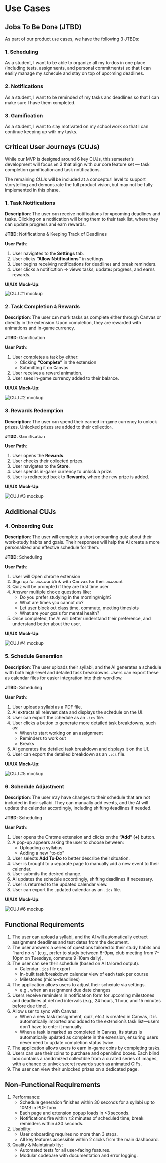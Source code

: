 # Use Cases

## Jobs To Be Done (JTBD)

As part of our product use cases, we have the following 3 JTBDs:

### 1. Scheduling
As a student, I want to be able to organize all my to-dos in one place (including tests, assignments, and personal commitments) so that I can easily manage my schedule and stay on top of upcoming deadlines.

### 2. Notifications
As a student, I want to be reminded of my tasks and deadlines so that I can make sure I have them completed.

### 3. Gamification
As a student, I want to stay motivated on my school work so that I can continue keeping up with my tasks.

## Critical User Journeys (CUJs)

While our MVP is designed around 6 key CUJs, this semester’s development will focus on 3 that align with our core feature set — task completion gamification and task notifications.

The remaining CUJs will be included at a conceptual level to support storytelling and demonstrate the full product vision, but may not be fully implemented in this phase.

### 1. Task Notifications
**Description**: The user can receive notifications for upcoming deadlines and tasks. Clicking on a notification will bring them to their task list, where they can update progress and earn rewards.  

**JTBD**: Notifications & Keeping Track of Deadlines  

**User Path**:  
1. User navigates to the **Settings** tab.  
2. User clicks **“Allow Notifications”** in settings.  
3. User begins receiving notifications for deadlines and break reminders.  
4. User clicks a notification → views tasks, updates progress, and earns rewards.  

**UI/UX Mock-Up**:  

![CUJ #1 mockup](./cuj_mockups/cuj_figma_01.png)  

### 2. Task Completion & Rewards
**Description**: The user can mark tasks as complete either through Canvas or directly in the extension. Upon completion, they are rewarded with animations and in-game currency.  

**JTBD**: Gamification  

**User Path**:  
1. User completes a task by either:  
   - Clicking **“Complete”** in the extension  
   - Submitting it on Canvas  
2. User receives a reward animation.  
3. User sees in-game currency added to their balance.  

**UI/UX Mock-Up**:  

![CUJ #2 mockup](./cuj_mockups/cuj_figma_02.png)

### 3. Rewards Redemption
**Description**: The user can spend their earned in-game currency to unlock prizes. Unlocked prizes are added to their collection.  

**JTBD**: Gamification  

**User Path**:  
1. User opens the **Rewards**.  
2. User checks their collected prizes.  
3. User navigates to the **Store**.  
4. User spends in-game currency to unlock a prize.  
5. User is redirected back to **Rewards**, where the new prize is added.  

**UI/UX Mock-Up**:  

![CUJ #3 mockup](./cuj_mockups/cuj_figma_03.png)  

## Additional CUJs

### 4. Onboarding Quiz
**Description**: The user will complete a short onboarding quiz about their work-study habits and goals. Their responses will help the AI create a more personalized and effective schedule for them.

**JTBD**: Scheduling

**User Path**:
   1. User will Open chrome extension
   2. Sign up for account/link with Canvas for their account
   3. Quiz will be prompted if they are first time user
   4. Answer multiple choice questions like:
      - Do you prefer studying in the morning/night?
      - What are times you cannot do?
      - Let user block out class time, commute, meeting timeslots 
      - What are your goals for mental health?
   5. Once completed, the AI will better understand their preference, and understand better about the user.  

**UI/UX Mock-Up**:  

![CUJ #4 mockup](./cuj_mockups/cuj_04.png)

### 5. Schedule Generation
**Description**: The user uploads their syllabi, and the AI generates a schedule with both high-level and detailed task breakdowns. Users can export these as calendar files for easier integration into their workflow.  

**JTBD**: Scheduling

**User Path**:  
1. User uploads syllabi as a PDF file.  
2. AI extracts all relevant data and displays the schedule on the UI.  
3. User can export the schedule as an `.ics` file.  
4. User clicks a button to generate more detailed task breakdowns, such as:  
   - When to start working on an assignment  
   - Reminders to work out  
   - Breaks  
5. AI generates the detailed task breakdown and displays it on the UI.  
6. User can export the detailed breakdown as an `.ics` file.  

**UI/UX Mock-Up**:  

![CUJ #5 mockup](./cuj_mockups/cuj_05.png)  

### 6. Schedule Adjustment
**Description**: The user may have changes to their schedule that are not included in their syllabi. They can manually add events, and the AI will update the calendar accordingly, including shifting deadlines if needed.  

**JTBD**: Scheduling

**User Path**:  
1. User opens the Chrome extension and clicks on the **“Add” (+)** button.  
2. A pop-up appears asking the user to choose between:  
   - Uploading a syllabus  
   - Adding a new "to-do"
3. User selects **Add To-Do** to better describe their situation.  
4. User is brought to a separate page to manually add a new event to their calendar.  
5. User submits the desired change.  
6. AI updates the schedule accordingly, shifting deadlines if necessary.  
7. User is returned to the updated calendar view.  
8. User can export the updated calendar as an `.ics` file.  

**UI/UX Mock-Up**:  

![CUJ #6 mockup](./cuj_mockups/cuj_06.png)  

## Functional Requirements  

1. The user can upload a syllabi, and the AI will automatically extract assignment deadlines and test dates from the document. 
2. The user answers a series of questions tailored to their study habits and “hard no-s” (e.g., prefer to study between 6-9pm, club meeting from 7–10pm on Tuesdays, commute 9-10am daily).
3. The user can see their schedule (based on AI tailored output).  
   - Calendar `.ics` file export  
   - In-built task/breakdown calendar view of each task per course  
   - Milestones (micro-deadlines)  
4. The application allows users to adjust their schedule via settings.  
   - e.g., when an assignment due date changes  
5. Users receive reminders in notification form for upcoming milestones and deadlines at defined intervals (e.g., 24 hours, 1 hour, and 15 minutes before due time).
6. Allow user to sync with Canvas:
   - When a new task (assignment, quiz, etc.) is created in Canvas, it is automatically imported and added to the extension’s task list—users don’t have to enter it manually.
   - When a task is marked as completed in Canvas, its status is automatically updated as complete in the extension, ensuring users never need to update completion status twice.
7. The application allows users to earn in-game coins by completing tasks.
8. Users can use their coins to purchase and open blind boxes. Each blind box contains a randomized collectible from a curated series of images, with a chance to unlock secret rewards such as animated GIFs.
9. The user can view their unlocked prizes on a dedicated page.  

## Non-Functional Requirements  

1. Performance:
   - Schedule generation finishes within 30 seconds for a syllabi up to 10MB in PDF form.
   - Each page and extension popup loads in ≤3 seconds.
   - Notifications fire within ±2 minutes of scheduled time; break reminders within ±30 seconds.
2. Usability:
   - User onboarding requires no more than 3 steps.
   - All key features accessible within 2 clicks from the main dashboard.
3. Quality & Maintainability:
   - Automated tests for all user-facing features.
   - Modular codebase with documentation and error logging.
